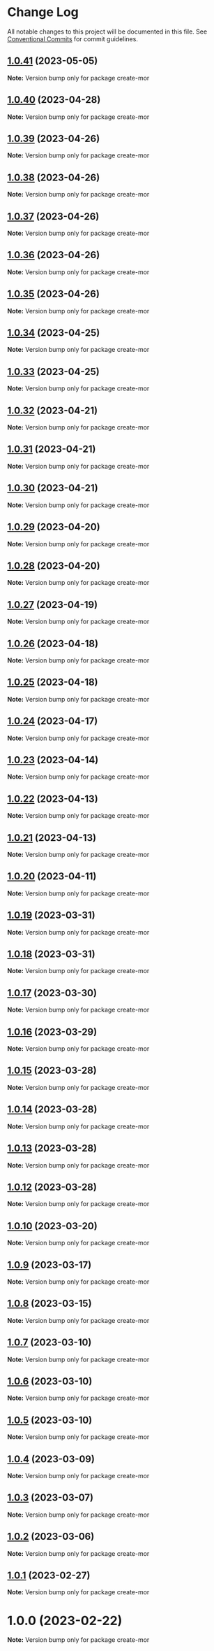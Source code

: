 # Change Log

All notable changes to this project will be documented in this file.
See [Conventional Commits](https://conventionalcommits.org) for commit guidelines.

## [1.0.41](https://github.com/eleme/morjs/compare/v1.0.40...v1.0.41) (2023-05-05)

**Note:** Version bump only for package create-mor





## [1.0.40](https://github.com/eleme/morjs/compare/v1.0.39...v1.0.40) (2023-04-28)

**Note:** Version bump only for package create-mor





## [1.0.39](https://github.com/eleme/morjs/compare/v1.0.38...v1.0.39) (2023-04-26)

**Note:** Version bump only for package create-mor





## [1.0.38](https://github.com/eleme/morjs/compare/v1.0.37...v1.0.38) (2023-04-26)

**Note:** Version bump only for package create-mor





## [1.0.37](https://github.com/eleme/morjs/compare/v1.0.36...v1.0.37) (2023-04-26)

**Note:** Version bump only for package create-mor





## [1.0.36](https://github.com/eleme/morjs/compare/v1.0.35...v1.0.36) (2023-04-26)

**Note:** Version bump only for package create-mor





## [1.0.35](https://github.com/eleme/morjs/compare/v1.0.34...v1.0.35) (2023-04-26)

**Note:** Version bump only for package create-mor





## [1.0.34](https://github.com/eleme/morjs/compare/v1.0.33...v1.0.34) (2023-04-25)

**Note:** Version bump only for package create-mor





## [1.0.33](https://github.com/eleme/morjs/compare/v1.0.32...v1.0.33) (2023-04-25)

**Note:** Version bump only for package create-mor





## [1.0.32](https://github.com/eleme/morjs/compare/v1.0.31...v1.0.32) (2023-04-21)

**Note:** Version bump only for package create-mor





## [1.0.31](https://github.com/eleme/morjs/compare/v1.0.30...v1.0.31) (2023-04-21)

**Note:** Version bump only for package create-mor





## [1.0.30](https://github.com/eleme/morjs/compare/v1.0.29...v1.0.30) (2023-04-21)

**Note:** Version bump only for package create-mor





## [1.0.29](https://github.com/eleme/morjs/compare/v1.0.28...v1.0.29) (2023-04-20)

**Note:** Version bump only for package create-mor





## [1.0.28](https://github.com/eleme/morjs/compare/v1.0.27...v1.0.28) (2023-04-20)

**Note:** Version bump only for package create-mor





## [1.0.27](https://github.com/eleme/morjs/compare/v1.0.26...v1.0.27) (2023-04-19)

**Note:** Version bump only for package create-mor





## [1.0.26](https://github.com/eleme/morjs/compare/v1.0.25...v1.0.26) (2023-04-18)

**Note:** Version bump only for package create-mor





## [1.0.25](https://github.com/eleme/morjs/compare/v1.0.24...v1.0.25) (2023-04-18)

**Note:** Version bump only for package create-mor





## [1.0.24](https://github.com/eleme/morjs/compare/v1.0.23...v1.0.24) (2023-04-17)

**Note:** Version bump only for package create-mor





## [1.0.23](https://github.com/eleme/morjs/compare/v1.0.22...v1.0.23) (2023-04-14)

**Note:** Version bump only for package create-mor





## [1.0.22](https://github.com/eleme/morjs/compare/v1.0.21...v1.0.22) (2023-04-13)

**Note:** Version bump only for package create-mor





## [1.0.21](https://github.com/eleme/morjs/compare/v1.0.20...v1.0.21) (2023-04-13)

**Note:** Version bump only for package create-mor





## [1.0.20](https://github.com/eleme/morjs/compare/v1.0.19...v1.0.20) (2023-04-11)

**Note:** Version bump only for package create-mor





## [1.0.19](https://github.com/eleme/morjs/compare/v1.0.18...v1.0.19) (2023-03-31)

**Note:** Version bump only for package create-mor





## [1.0.18](https://github.com/eleme/morjs/compare/v1.0.17...v1.0.18) (2023-03-31)

**Note:** Version bump only for package create-mor





## [1.0.17](https://github.com/eleme/morjs/compare/v1.0.16...v1.0.17) (2023-03-30)

**Note:** Version bump only for package create-mor





## [1.0.16](https://github.com/eleme/morjs/compare/v1.0.15...v1.0.16) (2023-03-29)

**Note:** Version bump only for package create-mor





## [1.0.15](https://github.com/eleme/morjs/compare/v1.0.14...v1.0.15) (2023-03-28)

**Note:** Version bump only for package create-mor





## [1.0.14](https://github.com/eleme/morjs/compare/v1.0.13...v1.0.14) (2023-03-28)

**Note:** Version bump only for package create-mor





## [1.0.13](https://github.com/eleme/morjs/compare/v1.0.12...v1.0.13) (2023-03-28)

**Note:** Version bump only for package create-mor





## [1.0.12](https://github.com/eleme/morjs/compare/v1.0.11...v1.0.12) (2023-03-28)

**Note:** Version bump only for package create-mor





## [1.0.10](https://github.com/eleme/morjs/compare/v1.0.9...v1.0.10) (2023-03-20)

**Note:** Version bump only for package create-mor





## [1.0.9](https://github.com/eleme/morjs/compare/v1.0.8...v1.0.9) (2023-03-17)

**Note:** Version bump only for package create-mor





## [1.0.8](https://github.com/eleme/morjs/compare/v1.0.7...v1.0.8) (2023-03-15)

**Note:** Version bump only for package create-mor





## [1.0.7](https://github.com/eleme/morjs/compare/v1.0.6...v1.0.7) (2023-03-10)

**Note:** Version bump only for package create-mor





## [1.0.6](https://github.com/eleme/morjs/compare/v1.0.5...v1.0.6) (2023-03-10)

**Note:** Version bump only for package create-mor





## [1.0.5](https://github.com/eleme/morjs/compare/v1.0.4...v1.0.5) (2023-03-10)

**Note:** Version bump only for package create-mor





## [1.0.4](https://github.com/eleme/morjs/compare/v1.0.3...v1.0.4) (2023-03-09)

**Note:** Version bump only for package create-mor





## [1.0.3](https://github.com/eleme/morjs/compare/v1.0.2...v1.0.3) (2023-03-07)

**Note:** Version bump only for package create-mor





## [1.0.2](https://github.com/eleme/morjs/compare/v1.0.1...v1.0.2) (2023-03-06)

**Note:** Version bump only for package create-mor





## [1.0.1](https://github.com/eleme/morjs/compare/v1.0.0...v1.0.1) (2023-02-27)

**Note:** Version bump only for package create-mor





# 1.0.0 (2023-02-22)

**Note:** Version bump only for package create-mor
